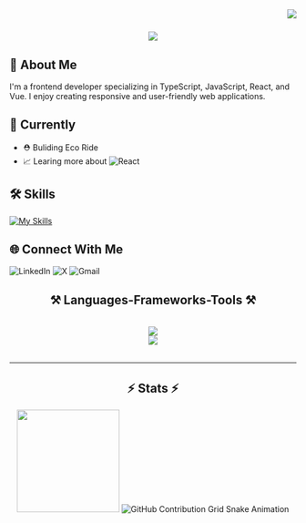 <img align="right" src="https://visitor-badge.laobi.icu/badge?page_id=airxist.airxist" />

<h1 align="center">
    <img src="https://readme-typing-svg.herokuapp.com/?font=Righteous&size=35&center=true&vCenter=true&width=500&height=70&duration=10000&lines=Hi+There!+👋;+I'm+Josemaria;Welcome+to+my+Github+Profile!" />
</h1>

## 🚀 About Me

I'm a frontend developer specializing in TypeScript, JavaScript, React, and Vue. I enjoy creating responsive and user-friendly web applications.

## 🏢 Currently

- ⛑ Buliding Eco Ride
- 📈 Learing more about ![React](https://img.shields.io/badge/)

## 🛠️ Skills

[![My Skills](https://skillicons.dev/icons?i=js,ts,react,vue)](https://skillicons.dev)

## 🌐 Connect With Me

![LinkedIn](https://img.shields.io/badge/linkedin-%230077B5.svg?style=for-the-badge&logo=linkedin&logoColor=white)
![X](https://img.shields.io/badge/X-%23000000.svg?style=for-the-badge&logo=X&logoColor=white)
![Gmail](https://img.shields.io/badge/Gmail-D14836?style=for-the-badge&logo=gmail&logoColor=white)



<h2 align="center">⚒️ Languages-Frameworks-Tools ⚒️</h2>
<br/>
<div align="center">
    <img src="https://skillicons.dev/icons?i=react,bootstrap,html,css,github,git" />
    <br/>
    <img src="https://skillicons.dev/icons?i=nodejs,javascript,typescript,express,mongodb" /><br>
</div>

<br/>
<hr/>

<h2 align="center">⚡ Stats ⚡</h2>
  
<div align="center">
  <img height="180em" src="https://github-readme-stats.vercel.app/api/top-langs/?username=airxist&layout=compact&langs_count=7&theme=dark"/>
  <img src="https://raw.githubusercontent.com/airxist/airxist/output/github-contribution-grid-snake.svg" alt="GitHub Contribution Grid Snake Animation"/>
</div>
